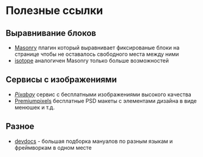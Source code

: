 # Полезные ссылки

## Выравнивание блоков
- [Masonry](http://masonry.desandro.com/) плагин который выравнивает фиксированые блоки на странице чтобы не оставалось свободного места между ними
- [isotope](http://isotope.metafizzy.co) аналогичен Masonry только больше возможностей

## Сервисы с изображениями

- *[Pixabay](https://pixabay.com/)* сервис с бесплатными изображениями высокого качества
- [Premiumpixels](http://www.premiumpixels.com/) бесплатные PSD макеты с элементами дизайна в виде менюшек и т.д.

## Разное
- [devdocs](http://devdocs.io/) - большая подборка мануалов по разным языкам и фреймворкам в одном месте